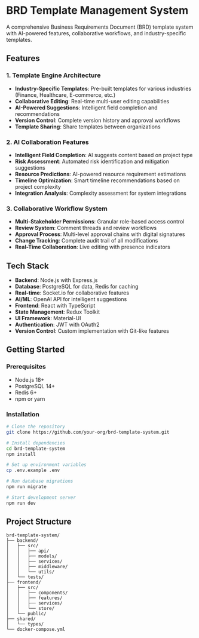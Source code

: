 # BRD Template Management System

A comprehensive Business Requirements Document (BRD) template system with AI-powered features, collaborative workflows, and industry-specific templates.

## Features

### 1. Template Engine Architecture
- **Industry-Specific Templates**: Pre-built templates for various industries (Finance, Healthcare, E-commerce, etc.)
- **Collaborative Editing**: Real-time multi-user editing capabilities
- **AI-Powered Suggestions**: Intelligent field completion and recommendations
- **Version Control**: Complete version history and approval workflows
- **Template Sharing**: Share templates between organizations

### 2. AI Collaboration Features
- **Intelligent Field Completion**: AI suggests content based on project type
- **Risk Assessment**: Automated risk identification and mitigation suggestions
- **Resource Predictions**: AI-powered resource requirement estimations
- **Timeline Optimization**: Smart timeline recommendations based on project complexity
- **Integration Analysis**: Complexity assessment for system integrations

### 3. Collaborative Workflow System
- **Multi-Stakeholder Permissions**: Granular role-based access control
- **Review System**: Comment threads and review workflows
- **Approval Process**: Multi-level approval chains with digital signatures
- **Change Tracking**: Complete audit trail of all modifications
- **Real-Time Collaboration**: Live editing with presence indicators

## Tech Stack

- **Backend**: Node.js with Express.js
- **Database**: PostgreSQL for data, Redis for caching
- **Real-time**: Socket.io for collaborative features
- **AI/ML**: OpenAI API for intelligent suggestions
- **Frontend**: React with TypeScript
- **State Management**: Redux Toolkit
- **UI Framework**: Material-UI
- **Authentication**: JWT with OAuth2
- **Version Control**: Custom implementation with Git-like features

## Getting Started

### Prerequisites
- Node.js 18+ 
- PostgreSQL 14+
- Redis 6+
- npm or yarn

### Installation

```bash
# Clone the repository
git clone https://github.com/your-org/brd-template-system.git

# Install dependencies
cd brd-template-system
npm install

# Set up environment variables
cp .env.example .env

# Run database migrations
npm run migrate

# Start development server
npm run dev
```

## Project Structure

```
brd-template-system/
├── backend/
│   ├── src/
│   │   ├── api/
│   │   ├── models/
│   │   ├── services/
│   │   ├── middleware/
│   │   └── utils/
│   └── tests/
├── frontend/
│   ├── src/
│   │   ├── components/
│   │   ├── features/
│   │   ├── services/
│   │   └── store/
│   └── public/
├── shared/
│   └── types/
└── docker-compose.yml
``` 